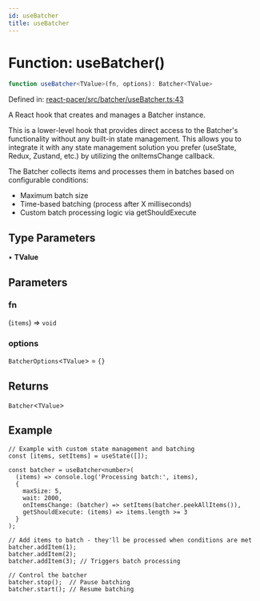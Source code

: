 ```yaml
---
id: useBatcher
title: useBatcher
---
```


<!-- DO NOT EDIT: this page is autogenerated from the type comments -->

# Function: useBatcher()

```ts
function useBatcher<TValue>(fn, options): Batcher<TValue>
```

Defined in: [react-pacer/src/batcher/useBatcher.ts:43](https://github.com/TanStack/pacer/blob/main/packages/react-pacer/src/batcher/useBatcher.ts#L43)

A React hook that creates and manages a Batcher instance.

This is a lower-level hook that provides direct access to the Batcher's functionality without
any built-in state management. This allows you to integrate it with any state management solution
you prefer (useState, Redux, Zustand, etc.) by utilizing the onItemsChange callback.

The Batcher collects items and processes them in batches based on configurable conditions:
- Maximum batch size
- Time-based batching (process after X milliseconds)
- Custom batch processing logic via getShouldExecute

## Type Parameters

• **TValue**

## Parameters

### fn

(`items`) => `void`

### options

`BatcherOptions`\<`TValue`\> = `{}`

## Returns

`Batcher`\<`TValue`\>

## Example

```tsx
// Example with custom state management and batching
const [items, setItems] = useState([]);

const batcher = useBatcher<number>(
  (items) => console.log('Processing batch:', items),
  {
    maxSize: 5,
    wait: 2000,
    onItemsChange: (batcher) => setItems(batcher.peekAllItems()),
    getShouldExecute: (items) => items.length >= 3
  }
);

// Add items to batch - they'll be processed when conditions are met
batcher.addItem(1);
batcher.addItem(2);
batcher.addItem(3); // Triggers batch processing

// Control the batcher
batcher.stop();  // Pause batching
batcher.start(); // Resume batching
```
